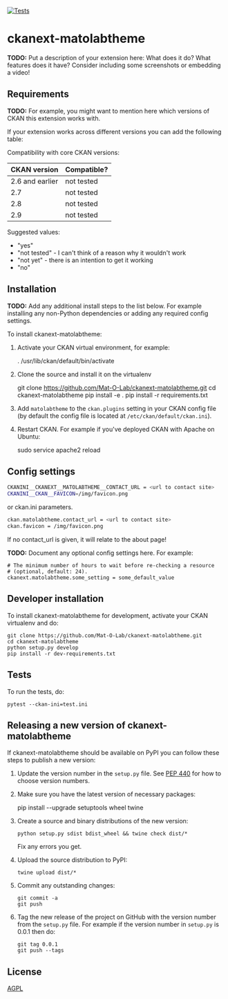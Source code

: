 [![Tests](https://github.com/Mat-O-Lab/ckanext-matolabtheme/actions/workflows/test.yml/badge.svg)](https://github.com/Mat-O-Lab/ckanext-matolabtheme/actions/workflows/test.yml)
# ckanext-matolabtheme

**TODO:** Put a description of your extension here:  What does it do? What features does it have? Consider including some screenshots or embedding a video!


## Requirements

**TODO:** For example, you might want to mention here which versions of CKAN this
extension works with.

If your extension works across different versions you can add the following table:

Compatibility with core CKAN versions:

| CKAN version    | Compatible?   |
| --------------- | ------------- |
| 2.6 and earlier | not tested    |
| 2.7             | not tested    |
| 2.8             | not tested    |
| 2.9             | not tested    |

Suggested values:

* "yes"
* "not tested" - I can't think of a reason why it wouldn't work
* "not yet" - there is an intention to get it working
* "no"


## Installation

**TODO:** Add any additional install steps to the list below.
   For example installing any non-Python dependencies or adding any required
   config settings.

To install ckanext-matolabtheme:

1. Activate your CKAN virtual environment, for example:

     . /usr/lib/ckan/default/bin/activate

2. Clone the source and install it on the virtualenv

    git clone https://github.com/Mat-O-Lab/ckanext-matolabtheme.git
    cd ckanext-matolabtheme
    pip install -e .
	pip install -r requirements.txt

3. Add `matolabtheme` to the `ckan.plugins` setting in your CKAN
   config file (by default the config file is located at
   `/etc/ckan/default/ckan.ini`).

4. Restart CKAN. For example if you've deployed CKAN with Apache on Ubuntu:

     sudo service apache2 reload


## Config settings

```bash
CKANINI__CKANEXT__MATOLABTHEME__CONTACT_URL = <url to contact site>
CKANINI__CKAN__FAVICON=/img/favicon.png

```
or ckan.ini parameters.
```bash
ckan.matolabtheme.contact_url = <url to contact site>
ckan.favicon = /img/favicon.png
```
If no contact_url is given, it will relate to the about page!


**TODO:** Document any optional config settings here. For example:

	# The minimum number of hours to wait before re-checking a resource
	# (optional, default: 24).
	ckanext.matolabtheme.some_setting = some_default_value


## Developer installation

To install ckanext-matolabtheme for development, activate your CKAN virtualenv and
do:

    git clone https://github.com/Mat-O-Lab/ckanext-matolabtheme.git
    cd ckanext-matolabtheme
    python setup.py develop
    pip install -r dev-requirements.txt


## Tests

To run the tests, do:

    pytest --ckan-ini=test.ini


## Releasing a new version of ckanext-matolabtheme

If ckanext-matolabtheme should be available on PyPI you can follow these steps to publish a new version:

1. Update the version number in the `setup.py` file. See [PEP 440](http://legacy.python.org/dev/peps/pep-0440/#public-version-identifiers) for how to choose version numbers.

2. Make sure you have the latest version of necessary packages:

    pip install --upgrade setuptools wheel twine

3. Create a source and binary distributions of the new version:

       python setup.py sdist bdist_wheel && twine check dist/*

   Fix any errors you get.

4. Upload the source distribution to PyPI:

       twine upload dist/*

5. Commit any outstanding changes:

       git commit -a
       git push

6. Tag the new release of the project on GitHub with the version number from
   the `setup.py` file. For example if the version number in `setup.py` is
   0.0.1 then do:

       git tag 0.0.1
       git push --tags

## License

[AGPL](https://www.gnu.org/licenses/agpl-3.0.en.html)
